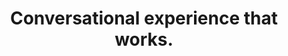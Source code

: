 ---
pricing: true
topsubtitle: 
title: Conversational experience that works.
tagline: When the wave arrives and you don't want to be left behind, all you have to do is pick up the right tools and paddle.

cards:
    - package: Builder
      price: $0
      badge: per user / year
      tagline: For these who want to build CUI the right way and share what they build.
      features:
                -  Public Projects
                -  Public Libraries
                -  CUI Components
                -  Multiple Language
                -  Hosting Backoffice
                -  Basic NLU Model
                -  Development environment
                -  Community Support
      buttonText: Start to build
      link: https://build.opencui.io

    - package: Business
      price: Custom
      badge: 
      tagline: Beside services, you just need a conversational experience product owner.
      features:
                - Everything included in Starter and:
                - Larger, purpose built NLU Model
                - Channel integration
                - Private deploy
                - OpenCUI hosting in production environment
                - Custom Integrations
                - Advanced security, performance and customer success
      buttonText: What are you waiting for?
      link: https://build.opencui.io

---
